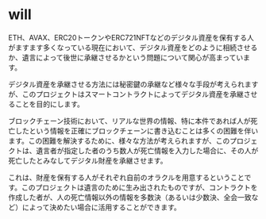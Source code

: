 # will

ETH、AVAX、ERC20トークンやERC721NFTなどのデジタル資産を保有する人がますます多くなっている現在において、デジタル資産をどのように相続させるか、遺言によって後世に承継させるかという問題について関心が高まっています。

デジタル資産を承継させる方法には秘密鍵の承継など様々な手段が考えられますが、このプロジェクトはスマートコントラクトによってデジタル資産を承継させることを目的にします。

ブロックチェーン技術において、リアルな世界の情報、特に本件であれば人が死亡したという情報を正確にブロックチェーンに書き込むことは多くの困難を伴います。この困難を解決するために、様々な方法が考えられますが、このプロジェクトは、遺言者が指定した者のうち数人が死亡情報を入力した場合に、その人が死亡したとみなしてデジタル財産を承継させます。

これは、財産を保有する人がそれぞれ自前のオラクルを用意するということです。このプロジェクトは遺言のために生み出されたものですが、コントラクトを作成した者が、人の死亡情報以外の情報を多数決（あるいは少数決、全会一致など）によって決めたい場合に活用することができます。

